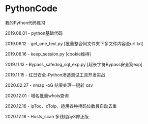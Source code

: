 # PythonCode
我的Python代码练习

2019.08.01 - python基础代码

2019.08.12 - get_one_text.py [批量整合同文件夹下多文件内容至url.txt]

2019.08.16 - keep_session.py [cookie维持]

2019.11.13 - Bypass_safedog_sql_exp.py [超长字符Bypass安全狗exp]

2019.11.15 - 红日安全-Python渗透测试工具开发实战

2020.02.27 - nmap -oG 结果处理一键转 csv 

2020.12.01 - 域名批量whois查询

2020.12.16 - ipToc、cToip，适用各种掩码位数且自动去重

2020.12.18 - Hosts_scan 多线程py3修正版
